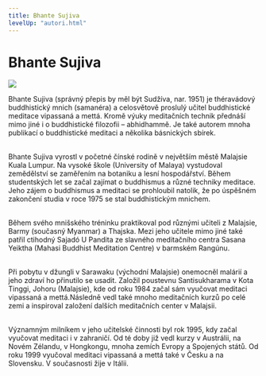 ```yaml
---
title: Bhante Sujiva
levelUp: "autori.html"
---
```


# Bhante Sujiva

<img src="/images/bhante-sujiva.png" class="autori-photo"
/>

Bhante Sujiva (správný přepis by měl být Sudžíva, nar. 1951) je théravádový buddhistický mnich (samanéra) a celosvětově proslulý učitel buddhistické meditace vipassaná a mettá. Kromě výuky meditačních technik přednáší mimo jiné i o buddhistické filozofii – abhidhammě. Je také autorem mnoha publikací o buddhistické meditaci a několika básnických sbírek.<br><br>

Bhante Sujiva vyrostl v početné čínské rodině v největším městě Malajsie Kuala Lumpur. Na vysoké škole (University of Malaya) vystudoval zemědělství se zaměřením na botaniku a lesní hospodářství. Během studentských let se začal zajímat o buddhismus a různé techniky meditace. Jeho zájem o buddhismus a meditaci se prohloubil natolik, že po úspěšném zakončení studia v roce 1975 se stal buddhistickým mnichem.
<br><br>

Během svého mnišského tréninku praktikoval pod různými učiteli z Malajsie, Barmy (současný Myanmar) a Thajska. Mezi jeho učitele mimo jiné také patřil ctihodný Sajadó U Pandita ze slavného meditačního centra Sasana Yeiktha (Mahasi Buddhist Meditation Centre) v barmském Rangúnu.<br><br>

Při pobytu v džungli v Sarawaku (východní Malajsie) onemocněl malárií a jeho zdraví ho přinutilo se usadit. Založil poustevnu Santisukharama v Kota Tinggi, Johoru (Malajsie), kde od roku 1984 začal sám vyučovat meditaci vipassaná a mettá.Následně vedl také mnoho meditačních kurzů po celé zemi a inspiroval založení dalších meditačních center v Malajsii.<br><br>

Významným milníkem v jeho učitelské činnosti byl rok 1995, kdy začal vyučovat meditaci i v zahraničí. Od té doby již vedl kurzy v Austrálii, na Novém Zélandu, v Hongkongu, mnoha zemích Evropy a Spojených států. Od roku 1999 vyučoval meditaci vipassaná a mettá také v Česku a na Slovensku. V současnosti žije v Itálii.
